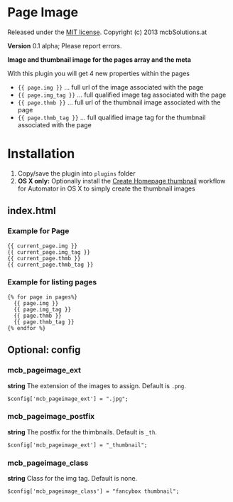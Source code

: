 Page Image
=============================================================================

Released under the [MIT license](http://opensource.org/licenses/MIT). Copyright (c) 2013 mcbSolutions.at

**Version** 0.1 alpha; Please report errors.

**Image and thumbnail image for the pages array and the meta**

With this plugin you will get 4 new properties within the pages

+ `{{ page.img }}` ... full url of the image associated with the page
+ `{{ page.img_tag }}` ... full qualified image tag associated with the page
+ `{{ page.thmb }}` ... full url of the thumbnail image associated with the page
+ `{{ page.thmb_tag }}` ... full qualified image tag for the thumbnail associated with the page

Installation
=============================================================================
1. Copy/save the plugin into `plugins` folder
2. **OS X only:** Optionally install the [Create Homepage thumbnail](Create%20Homepage%20thumbnail.md) workflow for Automator in OS X to simply create the thumbnail images

index.html
-----------------------------------------------------------------------------
### Example for Page

    {{ current_page.img }}
    {{ current_page.img_tag }}
	{{ current_page.thmb }}
	{{ current_page.thmb_tag }}

### Example for listing pages

	{% for page in pages%}
      {{ page.img }}
      {{ page.img_tag }}
	  {{ page.thmb }}
	  {{ page.thmb_tag }}
    {% endfor %}

Optional: config
-----------------------------------------------------------------------------

### mcb_pageimage_ext

**string**
The extension of the images to assign. Default is `.png`.

	$config['mcb_pageimage_ext'] = ".jpg";


### mcb_pageimage_postfix

**string**
The postfix for the thimbnails. Default is `_th`.

	$config['mcb_pageimage_ext'] = "_thumbnail";


### mcb_pageimage_class
**string**
Class for the img tag. Default is none.

	$config['mcb_pageimage_class'] = "fancybox thumbnail";
